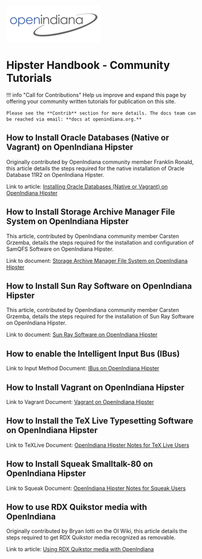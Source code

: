 <!--

The contents of this Documentation are subject to the Public Documentation License Version 1.01
 (the "License"); you may only use this Documentation if you comply with the terms of this License.
A copy of the License is available at http://illumos.org/license/PDL.


The Original Documentation is _________________.

The Initial Writer of the Original Documentation is ___________ Copyright (C)_________[Insert year(s)].
All Rights Reserved. (Initial Writer contact(s):________________[Insert hyperlink/alias]).

Contributor(s): ______________________________________.

Portions created by ______ are Copyright (C)_________[Insert year(s)].
All Rights Reserved. (Contributor contact(s):________________[Insert hyperlink/alias]).

-->

<img src = "../../Openindiana.png">

# Hipster Handbook - Community Tutorials

!!! info "Call for Contributions"
    Help us improve and expand this page by offering your community written tutorials for publication on this site.
    
    Please see the **Contrib** section for more details. The docs team can be reached via email: **docs at openindiana.org.**

## How to Install Oracle Databases (Native or Vagrant) on OpenIndiana Hipster

Originally contributed by OpenIndiana community member Franklin Ronald, this article details the steps required for the native installation of Oracle Database 11R2 on OpenIndiana Hipster.

Link to article: [Installing Oracle Databases (Native or Vagrant) on OpenIndiana Hipster](community/oracledb.md)

## How to Install Storage Archive Manager File System on OpenIndiana Hipster

This article, contributed by OpenIndiana community member Carsten Grzemba, details the steps required for the installation and configuration of SamQFS Software on OpenIndiana Hipster.

Link to document: [Storage Archive Manager File System on OpenIndiana Hipster](community/samqfs.md)

## How to Install Sun Ray Software on OpenIndiana Hipster

This article, contributed by OpenIndiana community member Carsten Grzemba, details the steps required for the installation of Sun Ray Software on OpenIndiana Hipster.

Link to document: [Sun Ray Software on OpenIndiana Hipster](sunray.md)

## How to enable the Intelligent Input Bus (IBus)

Link to Input Method Document: [IBus on OpenIndiana Hipster](community/inputmethod.md)

## How to Install Vagrant on OpenIndiana Hipster

Link to Vagrant Document: [Vagrant on OpenIndiana Hipster](community/vagrant.md)

## How to Install the TeX Live Typesetting Software on OpenIndiana Hipster

Link to TeXLive Document: [OpenIndiana Hipster Notes for TeX Live Users](community/texlive.md)

## How to Install Squeak Smalltalk-80 on OpenIndiana Hipster

Link to Squeak Document: [OpenIndiana Hipster Notes for Squeak Users](community/squeak.md)

## How to use RDX Quikstor media with OpenIndiana

Originally contributed by Bryan Iotti on the OI Wiki, this article details the steps required to get RDX Quikstor media recognized as removable.

Link to article: [Using RDX Quikstor media with OpenIndiana](community/quikstor.md)
